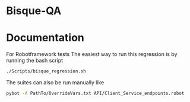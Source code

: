 # Bisque-QA

# Documentation

For Robotframework tests
The easiest way to run this regression is by running the bash script

```bash
./Scripts/bisque_regression.sh
```

The suites can also be run manually like

```bash
pybot -A PathTo/OverrideVars.txt API/Client_Service_endpoints.robot
```
